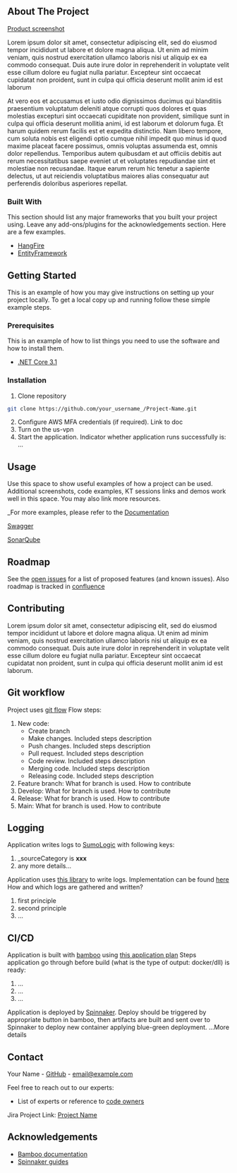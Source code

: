 ## About The Project

[Product screenshot](https://example.com)

Lorem ipsum dolor sit amet, consectetur adipiscing elit, sed do eiusmod tempor incididunt ut labore et dolore magna aliqua. Ut enim ad minim veniam, quis nostrud exercitation ullamco laboris nisi ut aliquip ex ea commodo consequat. Duis aute irure dolor in reprehenderit in voluptate velit esse cillum dolore eu fugiat nulla pariatur. Excepteur sint occaecat cupidatat non proident, sunt in culpa qui officia deserunt mollit anim id est laborum

At vero eos et accusamus et iusto odio dignissimos ducimus qui blanditiis praesentium voluptatum deleniti atque corrupti quos dolores et quas molestias excepturi sint occaecati cupiditate non provident, similique sunt in culpa qui officia deserunt mollitia animi, id est laborum et dolorum fuga. Et harum quidem rerum facilis est et expedita distinctio. Nam libero tempore, cum soluta nobis est eligendi optio cumque nihil impedit quo minus id quod maxime placeat facere possimus, omnis voluptas assumenda est, omnis dolor repellendus. Temporibus autem quibusdam et aut officiis debitis aut rerum necessitatibus saepe eveniet ut et voluptates repudiandae sint et molestiae non recusandae. Itaque earum rerum hic tenetur a sapiente delectus, ut aut reiciendis voluptatibus maiores alias consequatur aut perferendis doloribus asperiores repellat.

### Built With

This section should list any major frameworks that you built your project using. Leave any add-ons/plugins for the acknowledgements section. Here are a few examples.
* [HangFire](https://www.hangfire.io/)
* [EntityFramework](https://docs.microsoft.com/en-us/ef/)


## Getting Started

This is an example of how you may give instructions on setting up your project locally.
To get a local copy up and running follow these simple example steps.


### Prerequisites

This is an example of how to list things you need to use the software and how to install them.

* [.NET Core 3.1]()


### Installation

   1. Clone repository
   ```sh
   git clone https://github.com/your_username_/Project-Name.git
   ```
   2. Configure AWS MFA credentials (if required). Link to doc
   3. Turn on the us-vpn
   4. Start the application. Indicator whether application runs successfully is: ...


## Usage

Use this space to show useful examples of how a project can be used. Additional screenshots, code examples, KT sessions links and demos work well in this space. You may also link more resources.

_For more examples, please refer to the [Documentation](https://example.com)

[Swagger](https://example.com)

[SonarQube](https://example.com)


## Roadmap

See the [open issues](https://github.com/AliaksandrKarchmin/readme-template/issues) for a list of proposed features (and known issues).
Also roadmap is tracked in [confluence](https://example.com)


## Contributing
Lorem ipsum dolor sit amet, consectetur adipiscing elit, sed do eiusmod tempor incididunt ut labore et dolore magna aliqua. Ut enim ad minim veniam, quis nostrud exercitation ullamco laboris nisi ut aliquip ex ea commodo consequat. Duis aute irure dolor in reprehenderit in voluptate velit esse cillum dolore eu fugiat nulla pariatur. Excepteur sint occaecat cupidatat non proident, sunt in culpa qui officia deserunt mollit anim id est laborum.


## Git workflow
Project uses [git flow](https://www.atlassian.com/git/tutorials/comparing-workflows/gitflow-workflow#:~:text=The%20overall%20flow%20of%20Gitflow,branch%20is%20created%20from%20develop&text=When%20a%20feature%20is%20complete%20it%20is%20merged%20into%20the,merged%20into%20develop%20and%20main)
Flow steps:
1. New code: 
   * Create branch
   * Make changes. Included steps description
   * Push changes. Included steps description
   * Pull request. Included steps description
   * Code review. Included steps description
   * Merging code. Included steps description
   * Releasing code. Included steps description
2. Feature branch: What for branch is used. How to contribute
3. Develop: What for branch is used. How to contribute
4. Release: What for branch is used. How to contribute
5. Main: What for branch is used. How to contribute

## Logging
Application writes logs to [SumoLogic](https://service.us2.sumologic.com) with following keys:
1. _sourceCategory is __xxx__
2. any more details...

Application uses [this library](https://example.com) to write logs. Implementation can be found [here](https://example.com)
How and which logs are gathered and written?
1. first principle
2. second principle
3. ...

## CI/CD
Application is built with [bamboo](https://www.atlassian.com/software/bamboo) using [this application plan](https://bamboo.us.axs.com/browse/xxx)
Steps application go through before build (what is the type of output: docker/dll) is ready:
1. ...
2. ...
3. ...

Application is deployed by [Spinnaker](https://spinnaker.io).
Deploy should be triggered by appropriate button in bamboo, then artifacts are built and sent over to Spinnaker to deploy new container applying blue-green deployment.
...More details


## Contact

Your Name - [GitHub](https://github.com/your_username) - email@example.com

Feel free to reach out to our experts:
* List of experts or reference to [code owners](https://github.com/aegaxs/{repository}/blob/develop/.github/CODEOWNERS)

Jira Project Link: [Project Name](https://axsteam.atlassian.net/secure/RapidBoard.jspa?rapidView={xxx}&projectKey={xxxx})


## Acknowledgements
* [Bamboo documentation](https://confluence.atlassian.com/bamboo/bamboo-documentation-289276551.html)
* [Spinnaker guides](https://spinnaker.io/docs/guides)
